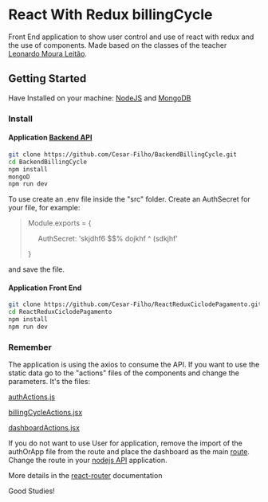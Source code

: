# React With Redux billingCycle
Front End application to show user control and use of react with redux and the use of components.
Made based on the classes of the teacher [Leonardo Moura Leitão](https://www.youtube.com/watch?v=5sMBYBRwJ5Q&list=PLDm7BSK-M5YleJFYqnxvs7DZruSPmCgya).

## Getting Started

Have Installed on your machine:
[NodeJS](https://nodejs.org/en/) and [MongoDB](https://www.mongodb.com/download-center?jmp=nav#community)

### Install

#### Application [Backend API](https://github.com/Cesar-Filho/BackendBillingCycle)
```sh
git clone https://github.com/Cesar-Filho/BackendBillingCycle.git
cd BackendBillingCycle
npm install
mongoD
npm run dev
```
To use create an .env file inside the "src" folder.
Create an AuthSecret for your file, for example:
> Module.exports = {
>
>     AuthSecret: 'skjdhf6 $$% dojkhf ^ (sdkjhf'
>    
>}

and save the file.

#### Application Front End
```sh
git clone https://github.com/Cesar-Filho/ReactReduxCiclodePagamento.git
cd ReactReduxCiclodePagamento
npm install
npm run dev
```

### Remember

The application is using the axios to consume the API. If you want to use the static data go to the "actions" 
files of the components and change the parameters.
It's the files:

[authActions.js](https://github.com/Cesar-Filho/ReactReduxCiclodePagamento/blob/master/src/auth/authActions.js)

[billingCycleActions.jsx](https://github.com/Cesar-Filho/ReactReduxCiclodePagamento/blob/master/src/billingCycle/billingCycleActions.jsx)

[dashboardActions.jsx](https://github.com/Cesar-Filho/ReactReduxCiclodePagamento/blob/master/src/dashboard/dashboardActions.jsx)

If you do not want to use User for application, remove the import of the authOrApp file from the route and place the dashboard as 
the main [route](https://github.com/Cesar-Filho/ReactReduxCiclodePagamento/blob/master/src/main/routes.jsx). Change the route in your [nodejs API](https://github.com/Cesar-Filho/BackendBillingCycle/blob/master/src/config/routes.js) application.

More details in the [react-router](https://github.com/ReactTraining/react-router) documentation

Good Studies!
